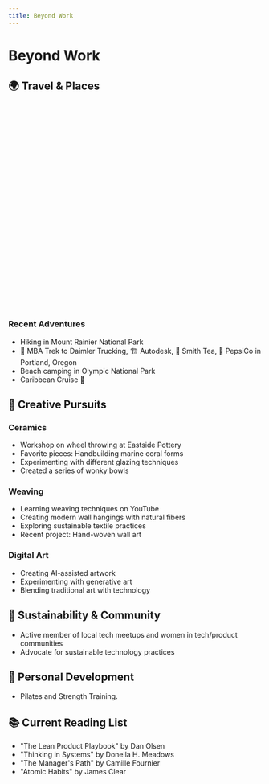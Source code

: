 ```yaml
---
title: Beyond Work
---
```


# Beyond Work

## 🌍 Travel & Places
<div id="map-container">
    <div id="worldmap" style="height: 400px; width: 100%; border-radius: 8px; margin: 20px 0;"></div>
</div>

<link rel="stylesheet" href="https://unpkg.com/leaflet@1.9.4/dist/leaflet.css" integrity="sha256-p4NxAoJBhIIN+hmNHrzRCf9tD/miZyoHS5obTRR9BMY=" crossorigin=""/>
<script src="https://unpkg.com/leaflet@1.9.4/dist/leaflet.js" integrity="sha256-20nQCchB9co0qIjJZRGuk2/Z9VM+kNiyxNV1lvTlZBo=" crossorigin=""></script>

<script>
document.addEventListener('DOMContentLoaded', function() {
    // Initialize the map
    var map = L.map('worldmap').setView([20, 0], 2);

    // Add the OpenStreetMap tiles
    L.tileLayer('https://{s}.tile.openstreetmap.org/{z}/{x}/{y}.png', {
        maxZoom: 19,
        attribution: '© OpenStreetMap contributors'
    }).addTo(map);

    // Define locations
    var locations = [
        { name: 'Seattle, WA', coords: [47.6062, -122.3321], type: 'home' },
        { name: 'Redmond, WA', coords: [47.6740, -122.1215], type: 'home' },
        { name: 'Bellevue, WA', coords: [47.6101, -122.2015], type: 'home' },
        { name: 'Amherst, MA', coords: [42.3732, -72.5199], type: 'home' },
        { name: 'Cambridge, MA', coords: [42.3736, -71.1097], type: 'home' },
        { name: 'Arlington, MA', coords: [42.4153, -71.1565], type: 'home' },
        { name: 'Belmont, MA', coords: [42.3956, -71.1776], type: 'home' },
        { name: 'Bangalore, India', coords: [12.9716, 77.5946], type: 'home' },
        { name: 'Portland, OR', coords: [45.5155, -122.6789], type: 'visited' },
        { name: 'Washington DC', coords: [38.9072, -77.0369], type: 'visited' },
        { name: 'Mount Rainier', coords: [46.8523, -121.7603], type: 'visited' },
        { name: 'Olympic National Park', coords: [47.8021, -123.6044], type: 'visited' }
    ];

    // Custom icons
    var homeIcon = L.divIcon({
        className: 'custom-marker home',
        html: '<span class="marker">🏠</span>',
        iconSize: [25, 25],
        iconAnchor: [12, 12]
    });

    var visitedIcon = L.divIcon({
        className: 'custom-marker visited',
        html: '<span class="marker">📍</span>',
        iconSize: [25, 25],
        iconAnchor: [12, 12]
    });

    // Add markers
    locations.forEach(function(loc) {
        var icon = loc.type === 'home' ? homeIcon : visitedIcon;
        L.marker(loc.coords, {icon: icon})
            .bindPopup(loc.name)
            .addTo(map);
    });
});
</script>

<style>
.custom-marker {
    text-align: center;
}
.marker {
    font-size: 20px;
    filter: drop-shadow(0 1px 3px rgba(0,0,0,0.3));
}
.leaflet-popup-content {
    font-size: 14px;
    padding: 4px;
    margin: 4px;
}
</style>

### Recent Adventures
- Hiking in Mount Rainier National Park
- 🚛 MBA Trek to Daimler Trucking, 🏗️ Autodesk, 🍵 Smith Tea, 🥤 PepsiCo in Portland, Oregon
- Beach camping in Olympic National Park
- Caribbean Cruise 🚢

## 🎨 Creative Pursuits

### Ceramics
- Workshop on wheel throwing at Eastside Pottery
- Favorite pieces: Handbuilding marine coral forms 
- Experimenting with different glazing techniques
- Created a series of wonky bowls 

### Weaving
- Learning weaving techniques on YouTube
- Creating modern wall hangings with natural fibers
- Exploring sustainable textile practices
- Recent project: Hand-woven wall art

### Digital Art
- Creating AI-assisted artwork
- Experimenting with generative art
- Blending traditional art with technology

## 🌱 Sustainability & Community
- Active member of local tech meetups and women in tech/product communities
- Advocate for sustainable technology practices

## 🎯 Personal Development
- Pilates and Strength Training. 

## 📚 Current Reading List
- "The Lean Product Playbook" by Dan Olsen
- "Thinking in Systems" by Donella H. Meadows
- "The Manager's Path" by Camille Fournier
- "Atomic Habits" by James Clear 